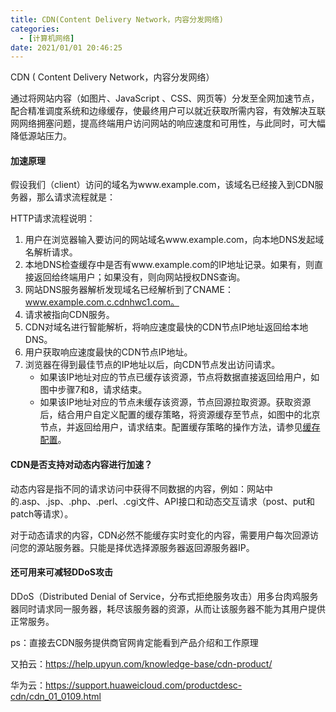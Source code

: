 ```yaml
---
title: CDN(Content Delivery Network，内容分发网络)
categories:
  - [计算机网络]
date: 2021/01/01 20:46:25
---
```




CDN ( Content Delivery Network，内容分发网络）

通过将网站内容（如图片、JavaScript 、CSS、网页等）分发至全网加速节点，配合精准调度系统和边缘缓存，使最终用户可以就近获取所需内容，有效解决互联网网络拥塞问题，提高终端用户访问网站的响应速度和可用性，与此同时，可大幅降低源站压力。

#### 加速原理

假设我们（client）访问的域名为www.example.com，该域名已经接入到CDN服务器，那么请求流程就是：

HTTP请求流程说明：

1. 用户在浏览器输入要访问的网站域名www.example.com，向本地DNS发起域名解析请求。
2. 本地DNS检查缓存中是否有www.example.com的IP地址记录。如果有，则直接返回给终端用户；如果没有，则向网站授权DNS查询。
3. 网站DNS服务器解析发现域名已经解析到了CNAME：www.example.com.c.cdnhwc1.com。
4. 请求被指向CDN服务。
5. CDN对域名进行智能解析，将响应速度最快的CDN节点IP地址返回给本地DNS。
6. 用户获取响应速度最快的CDN节点IP地址。
7. 浏览器在得到最佳节点的IP地址以后，向CDN节点发出访问请求。
   - 如果该IP地址对应的节点已缓存该资源，节点将数据直接返回给用户，如图中步骤7和8，请求结束。
   - 如果该IP地址对应的节点未缓存该资源，节点回源拉取资源。获取资源后，结合用户自定义配置的缓存策略，将资源缓存至节点，如图中的北京节点，并返回给用户，请求结束。配置缓存策略的操作方法，请参见[缓存配置](https://support.huaweicloud.com/usermanual-cdn/cdn_01_0116.html)。



#### CDN是否支持对动态内容进行加速？

动态内容是指不同的请求访问中获得不同数据的内容，例如：网站中的.asp、.jsp、.php、.perl、.cgi文件、API接口和动态交互请求（post、put和patch等请求）。

对于动态请求的内容，CDN必然不能缓存实时变化的内容，需要用户每次回源访问您的源站服务器。只能是择优选择源服务器返回源服务器IP。







#### 还可用来可减轻DDoS攻击

DDoS（Distributed Denial of Service，分布式拒绝服务攻击）用多台肉鸡服务器同时请求同一服务器，耗尽该服务器的资源，从而让该服务器不能为其用户提供正常服务。





ps：直接去CDN服务提供商官网肯定能看到产品介绍和工作原理

又拍云：https://help.upyun.com/knowledge-base/cdn-product/

华为云：https://support.huaweicloud.com/productdesc-cdn/cdn_01_0109.html